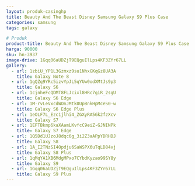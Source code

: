 ```yaml
---
layout: produk-casinghp
title: Beauty And The Beast Disney Samsung Galaxy S9 Plus Case
categories: samsung
tags: galaxy

# Produk
product-title: Beauty And The Beast Disney Samsung Galaxy S9 Plus Case
harga: 90000
sku: hn-3937
image-drive: 1Gqq06aUDZjT9EQguIlLps4KF3ZYr67LL
gallery:
  - url: 1zbiU_YP1L3Gzmxz9su1NhxGKqGz8UA3A
    title: Galaxy Note 8
  - url: 1gQZg9YRc5izvYpJL5qYUw0odXMtJs9p3
    title: Galaxy S6
  - url: 1cjnheFcQDMT8FLJcixl8HRc7giR_2sgU
    title: Galaxy S6 Edge
  - url: 1M-rvLeVxcdWOnJMtk0UpBnkHpMceS0-w
    title: Galaxy S6 Edge Plus
  - url: 1eOLF7L_Ezc1jlhi4_ZGXyRA5Gk2fzXcv
    title: Galaxy S7
  - url: 1EFTBkmp6kaXAamLKvfcC9eiZ-GJNINPk
    title: Galaxy S7 Edge
  - url: 1Q5Dd1UJzoJ8dqc6g_3i2Z3aAPpYDRHDJ
    title: Galaxy S8
  - url: 1A_I2TNzSI4Opdju6SaWSPX6uTqLD84vj
    title: Galaxy S8 Plus
  - url: 1qMqYA1XB6MdgMPxo7CYbdKyzao99SY8y
    title: Galaxy S9
  - url: 1Gqq06aUDZjT9EQguIlLps4KF3ZYr67LL
    title: Galaxy S9 Plus
---
```

